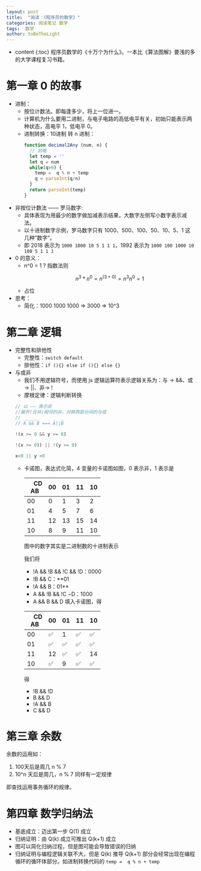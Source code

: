 ```yaml
---
layout: post
title:  "阅读：《程序员的数学》"
categories: 阅读笔记 数学
tags:  数学
author: toBeTheLight
---
```


* content
{:toc}
程序员数学的《十万个为什么》。一本比《算法图解》要浅的多的大学课程复习书籍。





# 第一章 0 的故事

* 进制：
  * 按位计数法。即每逢多少，将上一位进一。
  * 计算机为什么要用二进制，与电子电路的高低电平有关，初始只能表示两种状态，高电平 1，低电平 0。
  * 进制转换：10进制 转 n 进制：
    ```js
    function decimal2Any (num, n) {
      // 前略
      let temp = ''
      let q = num
      while(q>0) {
        temp =  q % n + temp
        q = parseInt(q/n)
      }
      return parseInt(temp)
    }
    ```
* 非按位计数法 —— 罗马数字:
  * 具体表现为用最少的数字做加减表示结果，大数字左侧写小数字表示减法。
  * 以十进制数字示例，罗马数字只有 1000、500、100、50、10、5、1 这几种“数字”。
  * 即 2018 表示为 `1000 1000 10 5 1 1 1`，1992 表示为 `1000 100 1000 10 100 5 1 1 1`
* 0 的意义：
  * n^0 = 1 ? 指数法则
    ```math
    n^3 * n^0 = n^(3+0) = n^3
    n^0 = 1
    ```
  * 占位
* 思考：
  * 简化：1000 1000 1000 => 3000 => 10^3

# 第二章 逻辑

* 完整性和排他性
  * 完整性：`switch default`
  * 排他性：`if (){} else if (){} else {}`
* 与或非
  * 我们不用逻辑符号，而使用 js 逻辑运算符表示逻辑关系为：与 -> &&、或 -> ||、非-> !
  * 摩根定律：逻辑判断转换
  ```js
  // 以 —— 表示非
  //展开(合并)相邻的非，对换两部分间的与或
  // ______     _  _
  // A && B === A||B

  !(x >= 0 && y >= 0)

  !(x >= 0)) || !(y >= 0)

  x<0 || y <0
  ```
  * 卡诺图，表达式化简，4 变量的卡诺图如图，0 表示非，1 表示是

    | &nbsp;&nbsp;&nbsp;&nbsp;CD<br/>AB |00|01|11|10|
    |--|--|--|--|--|
    |00| 0 | 1 | 3 | 2 |
    |01| 4 | 5 | 7 | 6 |
    |11|12 | 13| 15| 14|
    |10| 8 | 9 | 11| 10|

    图中的数字其实是二进制数的十进制表示

    我们将 
    * !A && !B && !C && !D：0000
    * !B && C：**01
    * !A && B：01**
    * A && !B && !C ¬D：1000
    * A && B && D
    填入卡诺图，得

    | &nbsp;&nbsp;&nbsp;&nbsp;CD<br/>AB |00|01|11|10|
    |--|--|--|--|--|
    |00| ✅ | 1 | ✅ | ✅ |
    |01| ✅ | ✅ | ✅ | ✅ |
    |11|12 | ✅| ✅| 14|
    |10| ✅ | 9 | ✅| ✅|

    得
    * !B && !D 
    * B && D 
    * !A && B 
    * C && D

# 第三章 余数

余数的运用如：
1. 100天后是周几 n % 7
2. 10^n 天后是周几，n % 7 同样有一定规律

即查找运用事务循环的规律。

# 第四章 数学归纳法

* 基底成立：迈出第一步 Q(1) 成立
* 归纳证明：由 Q(k) 成立可推出 Q(k+1) 成立
* 图可以简化归纳过程，但是图可能会导致错误的归纳
* 归纳证明与编程逻辑关联不大，但是 Q(k) 推导 Q(k+1) 部分会经常出现在编程循环的循环体部分。如进制转换代码的 `temp =  q % n + temp`